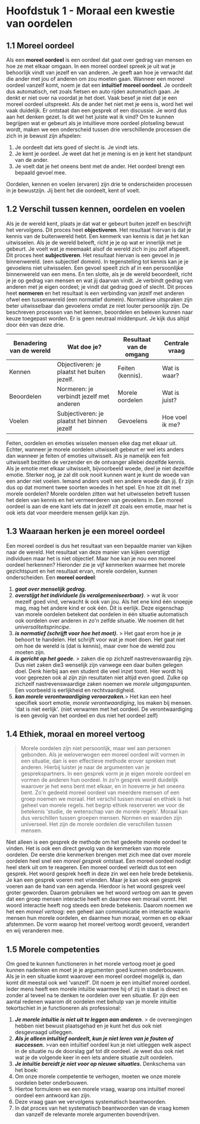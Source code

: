 # Hoofdstuk 1 - Moraal een kwestie van oordelen

## 1.1 Moreel oordeel
Als een **moreel oordeel** is een oordeel dat gaat over gedrag van mensen en hoe ze met elkaar omgaan. In een moreel oordeel spreek je uit wat je behoorlijk vindt van jezelf en van anderen. Je geeft aan hoe je verwacht dat die ander met jou of anderen om zou moeten gaan. Wanneer een moreel oordeel vanzelf komt, noem je dat een **intuïtief moreel oordeel**. Je oordeelt dus automatisch, net zoals fietsen en auto rijden automatisch gaan. Je denkt er niet over na voordat je het doet. Vaak besef je niet dat je een moreel oordeel uitspreekt. Als de ander het niet met je eens is, word het wel vaak duidelijk. Er ontstaat dan een gesprek of een discussie. Je word dus aan het denken gezet. Is dit wel het juiste wat ik vind? Om te kunnen begrijpen wat er gebeurt als je intuïtieve more oordeel plotseling bewust wordt, maken we een onderscheid tussen drie verschillende processen die zich in je bewust zijn afspelen:


1. Je oordeelt dat iets goed of slecht is. Je vindt iets.
2. Je kent je oordeel. Je weet dat het je mening is en je kent het standpunt van de ander.
3. Je voelt dat je het oneens bent met de ander. Het oordeel brengt een bepaald gevoel mee.

Oordelen, kennen en voelen (ervaren) zijn drie te onderscheiden processen in je bewustzijn. Jij bent het die oordeelt, kent of voelt.

## 1.2 Verschil tussen kennen, oordelen en voelen

Als je de wereld kent, plaats je dat wat er gebeurt buiten jezelf en beschrijft het vervolgens. Dit proces heet **objectiveren**. Het resultaat hiervan is dat je kennis van de buitenwereld hebt. Een kenmerk van kennis is dat je het kan uitwisselen. Als je de wereld beleeft, richt je je op wat er innerlijk met je gebeurt. Je voelt wat je meemaakt alsof de wereld zich in jou zelf afspeelt. Dit proces heet **subjectiveren**. Het resultaat hiervan is een gevoel in je binnenwereld. (een subjectief domein). In tegenstelling tot kennis kan je je gevoelens niet uitwisselen. Een gevoel speelt zich af in een persoonlijke binnenwereld van een mens. En ten slotte, als je de wereld beoordeelt, richt je je op gedrag van mensen en wat jij daarvan vindt. Je verbindt gedrag van anderen met je eigen oordeel; je vindt dat gedrag goed of slecht. Dit proces heet **normeren** en het resultaat is een verbinding van jezelf met anderen ofwel een tussenwereld (een normatief domein). Normatieve uitspraken zijn beter uitwisselbaar dan gevoelens omdat ze niet louter persoonlijk zijn.
De beschreven processen van het kennen, beoordelen en beleven kunnen naar keuze toegepast worden. Er is geen neutraal middenpunt. Je kijk dus altijd door één van deze drie.

| Benadering van de wereld | Wat doe je?                                 | Resultaat van de omgang | Centrale vraag  |
|--------------------------|---------------------------------------------|-------------------------|-----------------|
| Kennen                   | Objectiveren: je plaatst het buiten jezelf. | Feiten (kennis).        | Wat is waar?    |
| Beoordelen               | Normeren: je verbindt jezelf met anderen    | Morele oordelen         | Wat is juist?   |
| Voelen                   | Subjectiveren: je plaatst het binnen jezelf | Gevoelens               | Hoe voel ik me? |

Feiten, oordelen en emoties wisselen mensen elke dag met elkaar uit. Echter, wanneer je morele oordelen uitwisselt gebeurt er wel iets anders dan wanneer je feiten of emoties uitwisselt. Als je namelijk een feit uitwisselt bezitten de verzender en de ontvanger allebei dezelfde kennis. Als je emotie met elkaar uitwisselt, bijvoorbeeld woede, deel je niet dezelfde emotie. Sterker nog, je zal dit ook nooit kunnen want je kunt de woede van een ander niet voelen. Iemand anders voelt een andere woede dan jij. Er zijn dus op dat moment twee soorten woedes in het spel. En hoe zit dit met morele oordelen? Morele oordelen zitten wat het uitwisselen betreft tussen het delen van kennis en het vermeerderen van gevoelens in. Een moreel oordeel is aan de ene kant iets dat in jezelf zit zoals een emotie, maar het is ook iets dat voor meerdere mensen gelijk kan zijn.


## 1.3 Waaraan herken je een moreel oordeel
Een moreel oordeel is dus het resultaat van een bepaalde manier van kijken naar de wereld. Het resultaat van deze manier van kijken overstijgt individuen maar het is niet objectief. Maar hoe kan je nou een moreel oordeel herkennen? Hieronder zie je vijf kenmerken waarmee het morele gezichtspunt en het resultaat ervan, morele oordelen, kunnen onderscheiden. Een **moreel oordeel**:

1. ***gaat over menselijk gedrag.***
2. ***overstijgt het individuele (is veralgemeniseerbaar)***. > wat ik voor mezelf goed vind,
verwacht ik ook van jou. Als het ene kind één snoepje mag, mag het andere kind er ook één. Dit is eerlijk. Deze eigenschap van morele oordelen betekent dat oordelen in één situatie automatisch ook oordelen over anderen in zo'n zelfde situatie. We noemen dit het *universaliteitsprincipe*.
3. ***is normatief (schrijft voor hoe het moet).*** > Het gaat erom hoe je je behoort te handelen. Het schrijft voor wat je moet doen. Het gaat niet om hoe de wereld is (dat is kennis), maar over hoe de wereld zou moeten zijn.
4. ***is gericht op het goede***. > zaken die op zichzelf nastrevenswaardig zijn. Dus niet zaken die3 wenselijk zijn vanwege een daar buiten gelegen doel. Denk hierbij aan een student die veel inzet toont. Hier wordt hij voor geprezen ook al zijn zijn resultaten niet altijd even goed. Zulke op zichzelf nastrevenswaardige zaken noemen we *morele uitgangspunten*. Een voorbeeld is eerlijkheid en rechtvaardigheid.
5. ***kan morele verontwaardiging veroorzaken.***> Het kan een heel specifiek soort emotie, *morele verontwaardiging*, los maken bij mensen. 'dat is niet eerlijk'. (niet verwarren met het oordeel. De verontwaardiging is een gevolg van het oordeel en dus niet het oordeel zelf)


## 1.4 Ethiek, moraal en moreel vertoog
> Morele oordelen zijn niet persoonlijk, maar wel aan personen gebonden.
Als je weloverwogen een moreel oordeel wilt vormen in een situatie, dan is een effectieve methode erover spreken met anderen. Hierbij luister je naar de argumenten van je gesprekspartners. In een gesprek vorm je je eigen morele oordeel en vormen de anderen hun oordeel. In zo'n gesprek wordt duidelijk waarover je het eens bent met elkaar, en in hoeverre je het oneens bent. Zo'n gedeeld moreel oordeel van meerdere mensen of een groep noemen we moraal. Het verschil tussen moraal en ethiek is het geheel van morele regels. het begrip ethiek reserveren we voor de betekenis 'studie, de wetenschap van de morele regels'. Moraal kan dus verschillen tussen groepen mensen.
> Normen en waarden zijn universeel. Het zijn de morele oordelen die verschillen tussen mensen.

Niet alleen is een gesprek de methode om het gedeelte morele oordeel te vinden. Het is ook een direct gevolg van de kenmerken van morele oordelen. De eerste drie kenmerken brengen met zich mee dat over morele oordelen heel snel een *moreel gesprek* ontstaat. Een moreel oordeel nodigt heel sterk uit om te reageren. Een moreel oordeel verleidt dus tot een gesprek. Het woord gesprek heeft in deze zin wel een hele brede betekenis. Je kan een gesprek voeren met vrienden. Maar je kan ook een gesprek voeren aan de hand van een agenda. Hierdoor is het woord gesprek veel groter geworden. Daarom gebruiken we het woord *vertoog* om aan te geven dat een groep mensen interactie heeft en daarmee een moraal vormt. Het woord interactie heeft nog steeds een brede betekenis. Daarom noemen we het een *moreel vertoog*: een geheel aan communicatie en interactie waarin mensen hun morele oordelen, en daarmee hun moraal, vormen en op elkaar afstemmen.
De vorm waarop het moreel vertoog wordt gevoerd, verandert en wij veranderen mee.


## 1.5 Morele competenties
Om goed te kunnen functioneren in het morele vertoog moet je goed kunnen nadenken en moet je je argumenten goed kunnen onderbouwen.
Als je in een situatie komt waarover een moreel oordeel mogelijk is, dan komt dit meestal ook wel 'vanzelf'. Dit noem je een intuïtief moreel oordeel. Ieder mens heeft een morele intuïtie waarmee hij of zij in staat is direct en zonder al teveel na te denken te oordelen over een situatie. Er zijn een aantal redenen waarom dit oordelen met behulp van je morele intuïtie tekortschiet in je functioneren als professional:
1. ***Je morele intuïtie is niet uit te leggen aan anderen***. > de overwegingen hebben niet bewust plaatsgehad en je kunt het dus ook niet desgevraagd uitleggen.
2. ***Als je alleen intuïtief oordeelt, kun je niet leren van je fouten of successen.*** >van een intuïtief oordeel kun je niet uitleggen welk aspect in de situatie nu de doorslag gaf tot dit oordeel. Je weet dus ook niet wat je de volgende keer in een iets andere situatie zult oordelen.
3. ***Je intuïtie bereidt je niet voor op nieuwe situaties.***
Denkschema van het boek:
1. Om onze morele competentie te verhogen, moeten we onze morele oordelen beter
onderbouwen.
2. Hiertoe formuleren we een morele vraag, waarop ons intuïtief moreel oordeel een
antwoord kan zijn.
3. Deze vraag gaan we vervolgens systematisch beantwoorden.
4. In dat proces van het systematisch beantwoorden van de vraag komen dan vanzelf
de relevante morele argumenten bovendrijven.


